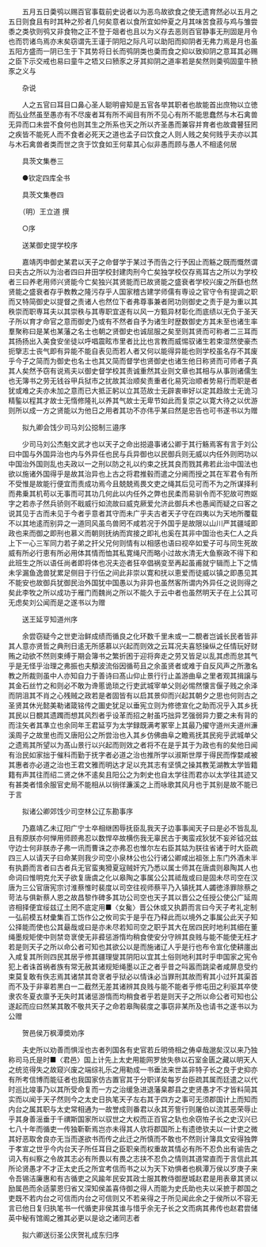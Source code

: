 <!-- { "loadSidebar": true } -->
　　五月五日羮鸮以赐百官事载前史说者以为恶鸟故欲食之使无遗育然必以五月之五日则食且有时其种之殄者几何矣意者以食所宜如仲夏之月其味苦食菽与鸡与雏尝黍之类欤则鸮又非食物之正不登于爼者也且以为义存去恶则百官静事无刑固是月令也而罚诸鸟焉亦末矣窃谓先王谨于阴阳之际凡可以助阳而抑阴者无弗力焉是月也虽五阳方盛而一阴已生于下其势将日长而鸮阴类也羮而食之抑以致抑阴之意耳其必赐之臣下示交戒也易曰童牛之牾又曰豮豕之牙其抑阴之道率若是矣然则羮鸮固童牛豮豕之义与

　　杂说

　　人之五官曰耳目口鼻心圣人聪明睿知是五官各举其职者也故能首出庶物以立徳而弘业然虽至愚亦有不尽废者耳有所不闻目有所不见心有所不能思蠢然与木石禽兽无异而口未尝不食何也则其生之所系也天之所以齐圣愚而兼容并育者也故聋瞽狂罔之疾皆不能死人而不食者必死天之道也孟子曰饮食之人则人贱之矣何贱乎夫亦以其与木石禽兽者类而世之贪于饮食如王何辈其心似非愚而顾与愚人不相逺何居

　　具茨文集巻三

　　●钦定四库全书

　　具茨文集巻四

　　（明）王立道 撰

　　○序

　　送某御史提学校序

　　嘉靖丙申御史某君以天子之命督学于某过予而告之行予因止而觞之既而慨然谓曰夫古之所以为治者四曰井田学校封建肉刑今亡矣独学校仅存焉耳古之所以为学校者三曰养老用师兴贤能今亡矣独兴其贤能而已故贤能之盛衰者学校兴废之所繇也然贤能之盛衰者存乎教教之隆污存乎人国家稽古建学师儒有専设之官守令有提调之职而又特简御史以提督之责诸人也然位下者弗尊事兼者罔功则御史之责于是为重以其秩崇而职専耳夫以其崇秩与其専职宜遂有以风一方甄异材彰化而底绩以无负于圣天子所以育才命官之意而御史乃或有不然者自予为诸生时歴数御史方其未至也诸生率羣聚称曰是某也某藩之名士也朝之贤御史也诚屈服之矣至则其贤而可称者二三耳而其扬扬出入美食安坐徒以呼唱震眩市里者比比也言教而威惕驭诸生若束湿然使豪杰扼擥志士丧气即有异能不能自表见而若人者又何以能得异能也则学校虽名存不其废乎今子之简而为御史也名士也其又简而督学也贤御史也诸生他日称贤而可师者子真其人矣然予窃有说焉夫以御史督学校其责诚重然其业则文章也其相与从事则诸儒生也无簿书之劳无钱谷甲兵狱市之扰故其治顺矣责重者化易究治顺者势易行而职是者犹或难之夫亦未加之意而已大抵正躬以立其范故士无辟衷审好以定其趋故士无诡习精鍳以程其才故士无惰修隆礼以养其气故士无卑节如此而复崇之以寛大待之以优游则所以成一方之贤能以为他日之用者其功不亦伟乎某曰然是忠告也可书遂书以为赠

　　拟九卿会饯少司马刘公搃制三邉序

　　少司马刘公杰魁文武才也以天子之命出搃邉事诸公卿于其行觞焉客有言于刘公曰中国与外国异治也内与外异任也民与兵异御也以民御兵则无威以内任外则罔功以中国治外国则乱也夫政以一之刑以防之礼以约束之抚其良而戮其弗若此治中国法也欲以施诸外国得乎是故其治异也上古之将君推毂而遣之分阃而授之其在军君令有所不受惟是故能行便宜而责成功焉今且兢兢焉畏文吏之绳其后见可而不为之所谋择利而弗乗其机苟以无事而可其功几何此以内任外之弊也民柔而易驯令而不犯故可煦妪字之若赤子然兵骄则不戢威行如流故曰威克厥爱允济此御兵术也愚闻而疑之曰客之说其见于古而未见于今者乎意者其守而未广乎夫古者天子守在四夷以为天地所覆载不以其地逺而别异之一道同风虽鸟兽罔不咸若况于外国乎是故限以山川严其疆域即政也来而御之即刑也慕义而朝则抚纳而宾接之即礼也奚在其非中国治也夫仁人之兵上下一心三军同力若子弟之扞父兄何则情有以相感也语曰视卒如爱子可与同生死故威有所必行恵有所必用体其情而恤其私寛绳尺而略小过故水清无大鱼察政不得下和此班生之所以语任尚者即将体也况夫迩者狂卒倡祸变至再起虽甫就宁辑而上下之情未孚漏鱼逸兽犹累足侧目于行伍之间此非崇以寛和抚以恵爱而徒威以镇之即愚见其不能安也故御兵犹御民治外国犹中国愚以为非异也虽然客所谓内外异任之说则得之矣此李牧之所以成功于雁门而魏尚之所以不能久于云中者也虽然明天子在上公其可无虑矣刘公闻而是之遂书以为赠

　　送王延亨知道州序

　　余尝窃疑今之世吏治鲜成绩而循良之化环数千里未或一二覩者岂诚长民者皆非其人意亦贤哲之典刑日逺无所感慕以兴起而则效之云耳况夫喜怒操纵之任情玩好财贿之动欲不然则束缚于期会簿书之繁折困于迎将奔走之劳又皆足以乱其虑而怠其气乎是无怪乎治理之弗振也夫頺波流俗因循苟且之余虽贤者或难于自反风声之所激名教之所裁则虽中人亦知自力于善诗曰髙山仰止景行行止盖游曲阜之里者观其揖譲与其金石丝竹之和则必不敢为谗慝诡琐之行吏武城宰单父则必惕然懐言偃子贱之余泽而阴沮其不肖之心残贼之政若是者固皆有以启其景仰而兴起其朝夕之思也何则古之圣贤其休光懿美勒诸箴铭传之圗史犹足以垂宪立则为修徳宣化之助而况乎入其乡抚其民以日覩其遗躅而想其风烈者乎设革而招之射虽巧拙异艺强弱异力要之未有背的而注矢者其凖立也余同年王君延亨为太学録既满考冢宰上其最乃擢守道州夫道州濓溪周子之故里也而又唐阳公之所尝治也入其乡仿佛曲阜之瞻焉抚其民宛乎武城单父之遗焉其所望以为髙山景行以兴起而则效之者将不在是乎其于为政也有的矣他日闻有治民如家拙于催科而勤于抚字者必道之治也推所学以淑斯世厚于得民而惸婺咸被其惠者亦必道之治也王君文雅而明达才足以充其志有坚慎之操其教芜湖教太学皆籍籍有声其往而绍二贤之休不逺矣且阳公之为刺史也自太学往而君亦以太学往其迹又有甚类者惜余服官史局不能相从以徜徉濂溪之上而咏歌其风月也于其别是故不能已于言

　　拟诸公卿郊饯少司空林公辽东勘事序

　　乃嘉靖乙未辽阳广宁士卒相继困辱抚臣乱我天子边事事闻天子曰是必不皆乱乱且有原朕亦何惮用师顾弗忍以数悍卒故横伤我无辜民古于夷蛮戎狄犹不妄斧钺况兹守边士何非朕赤子弗一讯而曹诛之亦弗忍也惟尔左右臣其姑为朕往省诸于时大臣疏四三人以请天子曰命某则我少司空小泉林公也公行诸公卿咸出祖张上东门外酒未半有执爵而言者曰古者兵无官蛮夷猾夏寇贼奸宄乃悉以属士师其在唐虞则皋陶其人也命词曰惟明克允天子欲复唐虞之化以皋陶之事属公公其祗哉或曰是固未尽司空在汉唐为三公官唐宪宗讨淮蔡惟时裴度以司空往视师蔡平乃入镇抚其人蠲徳涤罪除蔡之苛法与俱新蔡人恩之故昌黎作碑多其功公司空也天子其以晋公之任授公使公广延周咨相择便宜绥兹辽土罔不底定用■〈女毚〉晋公休或又执爵而言曰今天子考礼定制一弘前模五材彚集百工饬作公之攸司实于是乎在乃释此而以境外之事属公此天子知公择能而使也公其朂哉或曰是亦未尽若知司空之职乎其大在居四民时地利其细在董绳墨规矩使中则禁竒衺使无非彛惩游惰均稍食使安分守辨其良贱与能不能使无枉才若是则天子之所以命公者可知也其欲公以是而施诸辽人乎是行也布令宣化使耕廛出入咸复其所则四民其居乎修其疆理燮其阴阳以宜其土俗则地利其时乎申国家之宪令犯上者诛首祸者族有常无赦其诸规矩绳墨以正之者乎昔之呌嚣而跳梁者咸屏息受约束莫复敢有佚志焉其诸禁其竒衺者乎狱必以情诛必当罪刑其故而宥其小过歼其渠首而不及于非辜若黒白一二截然无差其诸辨其良贱与能不能者乎修屯田之利驱其卒使隶农冬夏衣廪予无失时其诸惩游惰而均稍食者乎若是则天子之所以命公者可知也公遂起而应曰然某其敢不敬共天子之命若皋陶裴度之事窃非某所及也请书之遂书以为公赠

　　贺邑侯万枫潭奬劝序

　　夫史所以劝善而惧淫也古者列国各有史官若丘明倚相之俦卓哉邈矣汉以来乃独称司马氏是时■〈君邑〉国上计先上太史用能网罗放失叅以石室金匮之藏以明天人之统览得失之故窥兴废之端综礼乐之用勒成一书垂法来世盖非特子长之良于史抑亦有所考信博而能征者也我国家仿古置官其于分职详矣每岁台臣疏其属而廷遣之以代时巡比竣事乃以其所受命复而一方之治缓急进退藩臬郡县之吏贤愚才不才皆料简其实而以闻于天子然则今之太史日执笔天子左右其于四方之事可无须郡国计上而知而内台之属其职与太史常相通为一故誉成则番君以永其芳訾行则屠伯以流其恶荣辱止乎其身善滛垂于千禩斯国家所以驭世之大权而正百官之轨也余窃恠子长之史汉兴已七八十年而循吏一传独靳靳焉岂亦未得其人欤将郡国所上有遗徳欤夫以一计吏之微其好恶取舍良亦无当而遂欲书而传之此迁之所慎而不敢也不然则计簿具文安得独弊于孝宣之世乎今内台天子所任耳目之臣职亲而权重故其情必有所不忍负出有谕告之词入有纠察之令故其志必有所畏以有畏之志挟不忍负之情则其道常直而于言信此其所论贤愚才不才正太史氏之所宜考信而书之以为天下劝惧者也枫潭万侯以岁庚子来令吾锡洁廉惠和有古循吏之风踰年民安其政士服其教侍御歴城赵君是用表章其贤以励属邑而余适蒙恩归省又深知侯盖喜侍御之得人而能为史氏助也夫以采摭于郡国之吏既不若内台之可信而内台之可信则又不若亲得之于所见闻此余之于侯所以不容无言已他日复归执笔书一代循吏非侯其谁与惜乎余无子长之文而病其弗传也赵君尝储英中秘有馆阁之雅其必更以是谂之诸同志者

　　拟六卿送衍圣公庆贺礼成东归序

